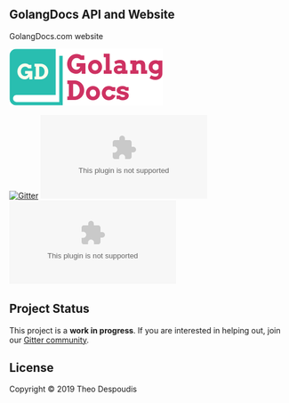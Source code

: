 GolangDocs API and Website
---
GolangDocs.com website

![logo](https://raw.githubusercontent.com/theodesp/golangdocs.com/master/assets/img/logo.png)

[![Gitter](https://badges.gitter.im/golangdocs/community.svg)](https://gitter.im/golangdocs/community?utm_source=badge&utm_medium=badge&utm_campaign=pr-badge)
[![Go Report Card](https://goreportcard.com/badge/github.com/theodesp/golangdocs.com)](https://goreportcard.com/report/github.com/theodesp/golangdocs.com)
[![GoDoc](https://godoc.org/github.com/theodesp/golangdocs.com?status.svg)](https://godoc.org/github.com/theodesp/golangdocs.com)

## Project Status
This project is a **work in progress**. 
If you are interested in helping out, join our [Gitter community](https://gitter.im/golangdocs/community).

## License
Copyright © 2019 Theo Despoudis